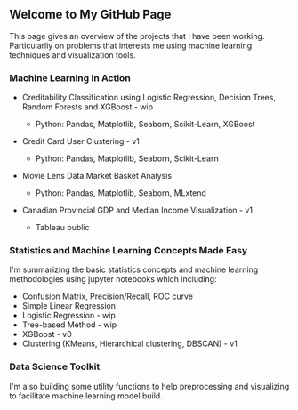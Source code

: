 ## Welcome to My GitHub Page

This page gives an overview of the projects that I have been working. Particularliy on problems that interests me using machine learning techniques and visualization tools.


### Machine Learning in Action

* Creditability Classification using Logistic Regression, Decision Trees, Random Forests and XGBoost - wip
  * Python: Pandas, Matplotlib, Seaborn, Scikit-Learn, XGBoost
  
* Credit Card User Clustering - v1
  * Python: Pandas, Matplotlib, Seaborn, Scikit-Learn
  
* Movie Lens Data Market Basket Analysis
  * Python: Pandas, Matplotlib, Seaborn, MLxtend
  
* Canadian Provincial GDP and Median Income Visualization - v1
  * Tableau public


### Statistics and Machine Learning Concepts Made Easy
I'm summarizing the basic statistics concepts and machine learning methodologies using jupyter notebooks which including:

* Confusion Matrix, Precision/Recall, ROC curve
* Simple Linear Regression
* Logistic Regression - wip
* Tree-based Method - wip
* XGBoost - v0
* Clustering (KMeans, Hierarchical clustering, DBSCAN) - v1

### Data Science Toolkit
I'm also building some utility functions to help preprocessing and visualizing to facilitate machine learning model build.
